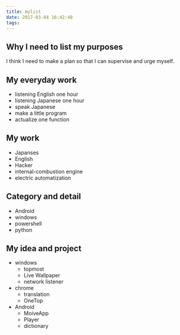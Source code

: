 ```yaml
---
title: mylist
date: 2017-03-04 16:42:48
tags:
---
```


## Why I need to list my purposes
I think I need to make a plan so that I can supervise and urge myself.

## My everyday work
* listening English one hour
* listening Japanese one hour
* speak Japanese
* make a little program
* actualize one function

## My work
- Japanses
- English
- Hacker
- internal-combustion engine
- electric automatization

## Category and detail
- Android
- windows
- powershell
- python

## My idea and project
- windows 
    * topmost
    * Live Wallpaper
    * network listener
- chrome
    * translation
    * OneTop
- Android 
    * MoiveApp
    * Player
    * dictionary
